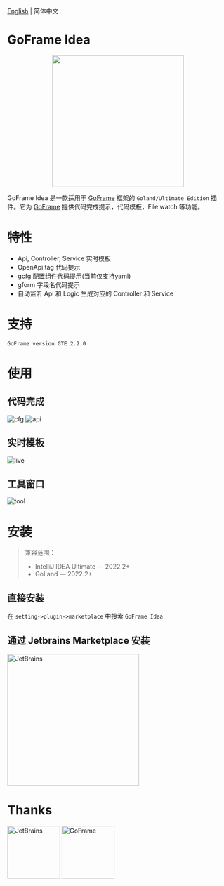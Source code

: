 [English](./README.md) | 简体中文

# GoFrame Idea

<div align=center>
<img src="https://github.com/oldme-git/GoFrame-Idea/assets/45782393/557a15f9-0f89-4cfe-8b77-d01fd486cc4c" width="300"/>
</div>

<!-- Plugin description -->

GoFrame Idea 是一款适用于 [GoFrame](https://github.com/gogf/gf) 框架的 `Goland/Ultimate Edition` 插件。它为 [GoFrame](https://github.com/gogf/gf) 提供代码完成提示，代码模板，File watch 等功能。

# 特性
- Api, Controller, Service 实时模板
- OpenApi tag 代码提示
- gcfg 配置组件代码提示(当前仅支持yaml)
- gform 字段名代码提示
- 自动监听 Api 和 Logic 生成对应的 Controller 和 Service

# 支持
```
GoFrame version GTE 2.2.0
```

<!-- Plugin description end -->

# 使用
## 代码完成
![cfg](https://github.com/oldme-git/GoFrame-Idea/assets/45782393/c76e7774-e7e1-41e4-8114-ddf4040c5957)
![api](https://github.com/oldme-git/GoFrame-Idea/assets/45782393/5d0b6569-cfc1-42a0-b13f-b04c1e14c13c)

## 实时模板
![live](https://github.com/oldme-git/GoFrame-Idea/assets/45782393/32c1f373-849e-4fc4-9cd9-ed7acf7c22a6)

## 工具窗口
![tool](https://github.com/oldme-git/GoFrame-Idea/assets/45782393/7cfe6dbf-6a04-4810-a64a-c87fed841000)

# 安装
> 兼容范围：
> - IntelliJ IDEA Ultimate — 2022.2+
> - GoLand — 2022.2+

## 直接安装
在 `setting->plugin->marketplace` 中搜索 `GoFrame Idea` 

## 通过 Jetbrains Marketplace 安装
<a href="https://plugins.jetbrains.com/plugin/23320-goframe-idea"><img src="https://github.com/oldme-git/GoFrame-Idea/assets/45782393/7523fe23-e482-4e7c-be11-c2020da8cee6" alt="JetBrains" width="300"/></a>

# Thanks
<a href="https://www.jetbrains.com/?from=GoFrame-Idea"><img src="https://github.com/oldme-git/GoFrame-Idea/assets/45782393/d4ffc9ea-7179-4e9e-af76-d8de04a5449f" height="120" alt="JetBrains"/></a>
<a href="https://goframe.org/?from=GoFrame-Idea"><img src="https://github.com/oldme-git/GoFrame-Idea/assets/45782393/d02011ec-18f9-4f8a-9e85-57be3b72339b" height="120" alt="GoFrame"/></a>
